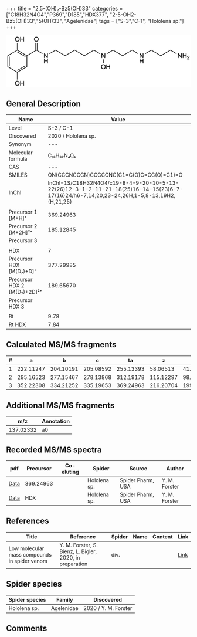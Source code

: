 +++
title = "2,5-(OH)₂-Bz5(OH)33"
categories = ["C18H32N4O4","P369","D185","HDX377",
"2-5-OH2-Bz5(OH)33","5(OH)33",
"Agelenidae"]
tags = ["S-3","C-1",
"Hololena sp."]
+++

![](/img/2-5-OH2-Bz5(OH)33.png)

## General Description

| Name                       | Value              |
|----------------------------|--------------------|
| Level                      | S-3 / C-1          |
| Discovered                 | 2020 / Hololena sp. |
| Synonym                    | ---                |
| Molecular formula          | C₁₈H₃₂N₄O₄                   |
| CAS                        | ---                |
| SMILES | ON(CCCNCCCN)CCCCCNC(C1=C(O)C=CC(O)=C1)=O  |
| InChI  | InChI=1S/C18H32N4O4/c19-8-4-9-20-10-5-13-22(26)12-3-1-2-11-21-18(25)16-14-15(23)6-7-17(16)24/h6-7,14,20,23-24,26H,1-5,8-13,19H2,(H,21,25)  |
|                            |                    |
| Precursor 1 [M+H]⁺       | 369.24963      |
| Precursor 2 [M+2H]²⁺        | 185.12845       |
| Precursor 3                |                    |
|                            |                    |
| HDX                        | 7                   |
| Precursor HDX   [M(D₇)+D]⁺   | 377.29985                   |
| Precursor HDX 2 [M(D₇)+2D]²⁺ | 189.65670                   |
| Precursor HDX 3            |                    |
|                            |                    |
| Rt                         | 9.78                   |
| Rt HDX                     | 7.84                   |

## Calculated MS/MS fragments

| # | a         | b         | c         | ta        | z         | y         | tz        |
|---|-----------|-----------|-----------|-----------|-----------|-----------|-----------|
| 1 | 222.11247 | 204.10191 | 205.08592 | 255.13393 | 58.06513 | 41.03858 | 75.09167 |
| 2 | 295.16523 | 277.15467 | 278.13868 | 312.19178 | 115.12297 | 98.09643 | 148.14444 |
| 3 | 352.22308 | 334.21252 | 335.19653 | 369.24963 | 216.20704 | 199.18049 | 233.23359 |

## Additional MS/MS fragments

| m/z       | Annotation |
|-----------|------------|
| 137.02332 | a0         |

## Recorded MS/MS spectra

| pdf                                             | Precursor | Co-eluting | Spider      | Source                       | Author        |
|-------------------------------------------------|-----------|------------|-------------|------------------------------|---------------|
| [Data](/pdf/Hololena-sp/369_2-5-OH2-Bz5(OH)33_Ho-sp.pdf) | 369.24963 |           | Hololena sp. | Spider Pharm, USA | Y. M. Forster |
| [Data](/pdf/Hololena-sp/369_2-5-OH2-Bz5(OH)33_Ho-sp_HDX.pdf) | HDX |           | Hololena sp. | Spider Pharm, USA | Y. M. Forster |


## References

| Title | Reference | Spider | Name | Content | Link |
|-------|-----------|--------|------|---------|------|
| Low molecular mass compounds in spider venom      | Y. M. Forster, S. Bienz, L. Bigler, 2020, in preparation          | div.       |   |   | [Link](unknown) |

## Spider species

| Spider species     | Family     | Discovered           |
|--------------------|------------|----------------------|
| Hololena sp.       | Agelenidae | 2020 / Y. M. Forster |


## Comments